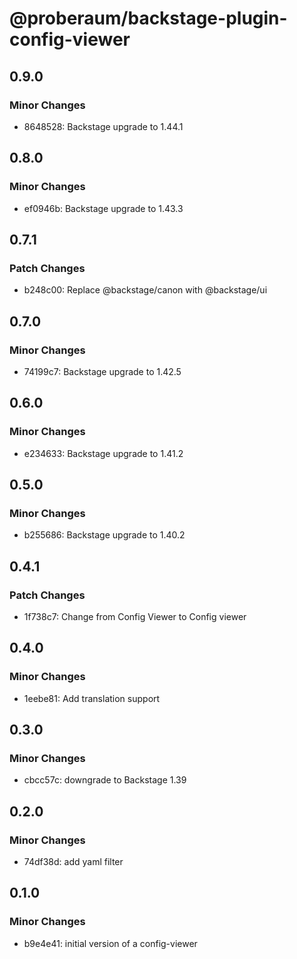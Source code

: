 # @proberaum/backstage-plugin-config-viewer

## 0.9.0

### Minor Changes

- 8648528: Backstage upgrade to 1.44.1

## 0.8.0

### Minor Changes

- ef0946b: Backstage upgrade to 1.43.3

## 0.7.1

### Patch Changes

- b248c00: Replace @backstage/canon with @backstage/ui

## 0.7.0

### Minor Changes

- 74199c7: Backstage upgrade to 1.42.5

## 0.6.0

### Minor Changes

- e234633: Backstage upgrade to 1.41.2

## 0.5.0

### Minor Changes

- b255686: Backstage upgrade to 1.40.2

## 0.4.1

### Patch Changes

- 1f738c7: Change from Config Viewer to Config viewer

## 0.4.0

### Minor Changes

- 1eebe81: Add translation support

## 0.3.0

### Minor Changes

- cbcc57c: downgrade to Backstage 1.39

## 0.2.0

### Minor Changes

- 74df38d: add yaml filter

## 0.1.0

### Minor Changes

- b9e4e41: initial version of a config-viewer
